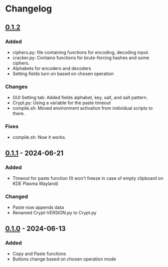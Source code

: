# Changelog
## [0.1.2]
### Added
- ciphers.py: file containing functions for encoding, decoding input.
- cracker.py: Contains functions for brute-forcing hashes and some ciphers.
- Alphabets for encoders and decoders
- Setting fields turn on based on chosen operation
### Changes
- GUI Setting tab: Added fields alphabet, key, salt, and salt pattern.
- Crypt.py: Using a variable for the paste timeout
- compile.sh: Moved environment activation from individual scripts to there.
### Fixes
- compile.sh: Now it works.

## [0.1.1] - 2024-06-21
### Added
- Timeout for paste function (It won't freeze in case of empty clipboard on KDE Plasma Wayland)
### Changed
- Paste now appends data
- Renamed Crypt-VERSION.py to Crypt.py

## [0.1.0] - 2024-06-13
### Added
- Copy and Paste functions
- Buttons change based on chosen operation mode

[0.1.2]: https://github.com/ninja-left/CRYPT/releases/tag/v0.1.2
[0.1.1]: https://github.com/ninja-left/CRYPT/releases/tag/v0.1.1
[0.1.0]: https://github.com/ninja-left/CRYPT/releases/tag/v0.1.0
